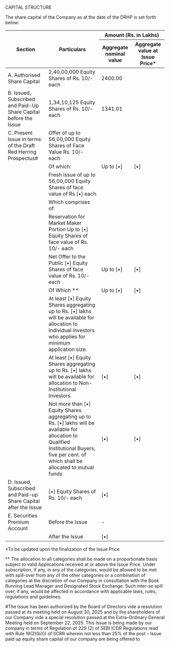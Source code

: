 CAPITAL STRUCTURE

The share capital of the Company as at the date of the DRHP is set forth below:

<table><thead><tr><th rowspan="2">Section</th><th rowspan="2">Particulars</th><th colspan="2">Amount (Rs. in Lakhs)</th></tr><tr><th>Aggregate nominal value</th><th>Aggregate value at Issue Price*</th></tr></thead><tbody><tr><td>A. Authorised Share Capital</td><td>2,40,00,000 Equity Shares of Rs. 10/- each</td><td>2400.00</td><td></td></tr><tr><td>B. Issued, Subscribed and Paid-Up Share Capital before the Issue</td><td>1,34,10,125 Equity Shares of Rs. 10/- each</td><td>1341.01</td><td></td></tr><tr><td>C. Present Issue in terms of the Draft Red Herring Prospectus#</td><td>Offer of up to 56,00,000 Equity Shares of Face Value Rs. 10/- each</td><td></td><td></td></tr><tr><td></td><td>Of which:</td><td>Up to [•]</td><td>[•]</td></tr><tr><td></td><td>Fresh issue of up to 56,00,000 Equity Shares of face value of Rs [•] each</td><td></td><td></td></tr><tr><td></td><td>Which comprises of:</td><td></td><td></td></tr><tr><td></td><td> Reservation for Market Maker Portion Up to [•] Equity Shares of face value of Rs. 10/- each</td><td></td><td></td></tr><tr><td></td><td> Net Offer to the Public [•] Equity Shares of face value of Rs. 10/- each</td><td>Up to [•]</td><td>[•]</td></tr><tr><td></td><td> Of Which **</td><td>Up to [•]</td><td>[•]</td></tr><tr><td></td><td>At least [•] Equity Shares aggregating up to Rs. [•] lakhs will be available for allocation to Individual investors who applies for minimum application size.</td><td></td><td></td></tr><tr><td></td><td>At least [•] Equity Shares aggregating up to Rs. [•] lakhs will be available for allocation to Non-Institutional Investors</td><td>[•]</td><td>[•]</td></tr><tr><td></td><td>Not more than [•] Equity Shares aggregating up to Rs. [•] lakhs will be available for allocation to Qualified Institutional Buyers, five per cent. of which shall be allocated to mutual funds</td><td>[•]</td><td>[•]</td></tr><tr><td>D. Issued, Subscribed and Paid-up Share Capital after the Issue</td><td>[•] Equity Shares of Rs. 10/- each</td><td>[•]</td><td></td></tr><tr><td>E. Securities Premium Account</td><td>Before the Issue</td><td>-</td><td></td></tr><tr><td></td><td>After the Issue</td><td>[•]</td><td></td></tr></tbody></table>

*To be updated upon the finalization of the Issue Price

** The allocation to all categories shall be made on a proportionate basis subject to valid Applications received at or above the Issue Price. Under subscription, if any, in any of the categories, would be allowed to be met with spill-over from any of the other categories or a combination of categories at the discretion of our Company in consultation with the Book Running Lead Manager and Designated Stock Exchange. Such inter-se spill over, if any, would be affected in accordance with applicable laws, rules, regulations and guidelines.

#The Issue has been authorized by the Board of Directors vide a resolution passed at its meeting held on August 30, 2025 and by the shareholders of our Company vide a special resolution passed at the Extra-Ordinary General Meeting held on September 22, 2025. This Issue is being made by our company in terms of Regulation of 229 (2) of SEBI ICDR Regulations read with Rule 19(2)(b)(i) of SCRR wherein not less than 25% of the post – Issue paid up equity share capital of our company are being offered to